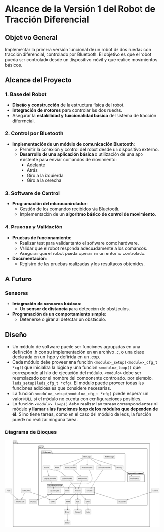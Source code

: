 # Alcance de la Versión 1 del Robot de Tracción Diferencial

## Objetivo General

Implementar la primera versión funcional de un robot de dos ruedas con tracción diferencial, controlado por Bluetooth. El objetivo es que el robot pueda ser controlado desde un dispositivo móvil y que realice movimientos básicos.

## Alcance del Proyecto

### 1. Base del Robot

- **Diseño y construcción** de la estructura física del robot.
- **Integración de motores** para controlar las dos ruedas.
- Asegurar la **estabilidad y funcionalidad básica** del sistema de tracción diferencial.

### 2. Control por Bluetooth

- **Implementación de un módulo de comunicación Bluetooth**:
  - Permitir la conexión y control del robot desde un dispositivo externo.
  - **Desarrollo de una aplicación básica** o utilización de una app existente para enviar comandos de movimiento:
    - Adelante
    - Atrás
    - Giro a la izquierda
    - Giro a la derecha

### 3. Software de Control

- **Programación del microcontrolador**:
  - Gestión de los comandos recibidos vía Bluetooth.
  - Implementación de un **algoritmo básico de control de movimiento**.

### 4. Pruebas y Validación

- **Pruebas de funcionamiento**:
  - Realizar test para validar tanto el software como hardware.
  - Validar que el robot responda adecuadamente a los comandos.
  - Asegurar que el robot pueda operar en un entorno controlado.
- **Documentación**:
  - Registro de las pruebas realizadas y los resultados obtenidos.

## A Futuro

### Sensores
- **Integración de sensores básicos**:
  - Un **sensor de distancia** para detección de obstáculos.
- **Programación de un comportamiento simple**:
  - Detenerse o girar al detectar un obstáculo.

## Diseño

- Un módulo de software puede ser funciones agrupadas en una definición .h con
  su implementación en un archivo .c, o una clase declarada en un .hpp y
definida en un .cpp.
- Cada módulo debe proveer una función `<modulo>_setup(<modulo>_cfg_t *cgf)`
  que inicializa la lógica y una función `<modulo>_loop()` que corresponde al
hilo de ejecución del módulo. `<modulo>` debe ser reemplazado por el nombre del
componente controlado, por ejemplo, `leds_setup(leds_cfg_t *cfg)`. El módulo
puede proveer todas las funciones adicionales que considere necesarias.
- La función `<modulo>_setup(<modulo>_cfg_t *cfg)` puede esperar un valor
  `NULL` si el módulo no cuenta con configuraciones posibles.
- La función `<modulo>_loop()` debe realizar las tareas correspondientes al
  módulo **y llamar a las funciones loop de los módulos que dependen de él**.
Si no tiene tareas, como en el caso del módulo de leds, la función puede no
realizar ninguna tarea.

### Diagrama de Bloques

![Diagrama de bloques](rtd_bloques.png)

